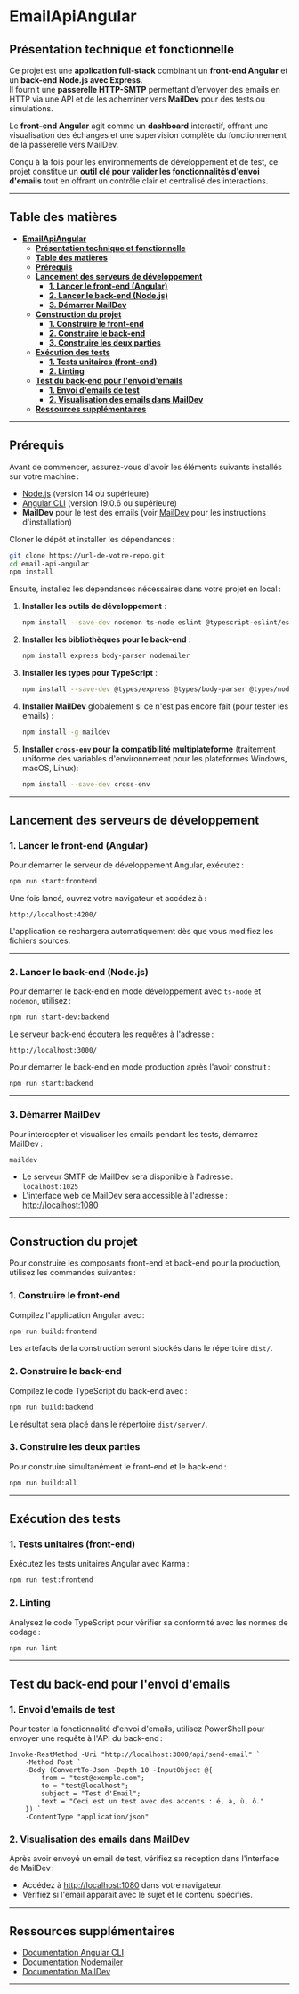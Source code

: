 # **EmailApiAngular**

## **Présentation technique et fonctionnelle**

Ce projet est une **application full-stack** combinant un **front-end Angular** et un **back-end Node.js avec Express**.  
Il fournit une **passerelle HTTP-SMTP** permettant d'envoyer des emails en HTTP via une API et de les acheminer vers **MailDev** pour des tests ou simulations.  

Le **front-end Angular** agit comme un **dashboard** interactif, offrant une visualisation des échanges et une supervision complète du fonctionnement de la passerelle vers MailDev.  

Conçu à la fois pour les environnements de développement et de test, ce projet constitue un **outil clé pour valider les fonctionnalités d'envoi d'emails** tout en offrant un contrôle clair et centralisé des interactions.

---

## **Table des matières**

- [**EmailApiAngular**](#emailapiangular)
  - [**Présentation technique et fonctionnelle**](#présentation-technique-et-fonctionnelle)
  - [**Table des matières**](#table-des-matières)
  - [**Prérequis**](#prérequis)
  - [**Lancement des serveurs de développement**](#lancement-des-serveurs-de-développement)
    - [**1. Lancer le front-end (Angular)**](#1-lancer-le-front-end-angular)
    - [**2. Lancer le back-end (Node.js)**](#2-lancer-le-back-end-nodejs)
    - [**3. Démarrer MailDev**](#3-démarrer-maildev)
  - [**Construction du projet**](#construction-du-projet)
    - [**1. Construire le front-end**](#1-construire-le-front-end)
    - [**2. Construire le back-end**](#2-construire-le-back-end)
    - [**3. Construire les deux parties**](#3-construire-les-deux-parties)
  - [**Exécution des tests**](#exécution-des-tests)
    - [**1. Tests unitaires (front-end)**](#1-tests-unitaires-front-end)
    - [**2. Linting**](#2-linting)
  - [**Test du back-end pour l'envoi d'emails**](#test-du-back-end-pour-lenvoi-demails)
    - [**1. Envoi d'emails de test**](#1-envoi-demails-de-test)
    - [**2. Visualisation des emails dans MailDev**](#2-visualisation-des-emails-dans-maildev)
  - [**Ressources supplémentaires**](#ressources-supplémentaires)

---

## **Prérequis**

Avant de commencer, assurez-vous d'avoir les éléments suivants installés sur votre machine :

- [Node.js](https://nodejs.org/) (version 14 ou supérieure)
- [Angular CLI](https://angular.dev/cli) (version 19.0.6 ou supérieure)
- **MailDev** pour le test des emails (voir [MailDev](https://github.com/maildev/maildev) pour les instructions d'installation)

Cloner le dépôt et installer les dépendances :

```bash
git clone https://url-de-votre-repo.git
cd email-api-angular
npm install
```

Ensuite, installez les dépendances nécessaires dans votre projet en local :

1. **Installer les outils de développement** :

   ```bash
   npm install --save-dev nodemon ts-node eslint @typescript-eslint/eslint-plugin @typescript-eslint/parser
   ```

2. **Installer les bibliothèques pour le back-end** :

   ```bash
   npm install express body-parser nodemailer
   ```

3. **Installer les types pour TypeScript** :

   ```bash
   npm install --save-dev @types/express @types/body-parser @types/nodemailer @types/node typescript
   ```

4. **Installer MailDev** globalement si ce n'est pas encore fait (pour tester les emails) :

   ```bash
   npm install -g maildev
   ```

5. **Installer `cross-env` pour la compatibilité multiplateforme** (traitement uniforme des variables d'environnement pour les plateformes Windows, macOS, Linux):

   ```bash
   npm install --save-dev cross-env
   ```

---

## **Lancement des serveurs de développement**

### **1. Lancer le front-end (Angular)**

Pour démarrer le serveur de développement Angular, exécutez :

```bash
npm run start:frontend
```

Une fois lancé, ouvrez votre navigateur et accédez à :

```url
http://localhost:4200/
```

L'application se rechargera automatiquement dès que vous modifiez les fichiers sources.

---

### **2. Lancer le back-end (Node.js)**

Pour démarrer le back-end en mode développement avec `ts-node` et `nodemon`, utilisez :

```bash
npm run start-dev:backend
```

Le serveur back-end écoutera les requêtes à l'adresse :

```url
http://localhost:3000/
```

Pour démarrer le back-end en mode production après l'avoir construit :

```bash
npm run start:backend
```

---

### **3. Démarrer MailDev**

Pour intercepter et visualiser les emails pendant les tests, démarrez MailDev :

```bash
maildev
```

- Le serveur SMTP de MailDev sera disponible à l'adresse : `localhost:1025`
- L'interface web de MailDev sera accessible à l'adresse : [http://localhost:1080](http://localhost:1080)

---

## **Construction du projet**

Pour construire les composants front-end et back-end pour la production, utilisez les commandes suivantes :

### **1. Construire le front-end**

Compilez l'application Angular avec :

```bash
npm run build:frontend
```

Les artefacts de la construction seront stockés dans le répertoire `dist/`.

### **2. Construire le back-end**

Compilez le code TypeScript du back-end avec :

```bash
npm run build:backend
```

Le résultat sera placé dans le répertoire `dist/server/`.

### **3. Construire les deux parties**

Pour construire simultanément le front-end et le back-end :

```bash
npm run build:all
```

---

## **Exécution des tests**

### **1. Tests unitaires (front-end)**

Exécutez les tests unitaires Angular avec Karma :

```bash
npm run test:frontend
```

### **2. Linting**

Analysez le code TypeScript pour vérifier sa conformité avec les normes de codage :

```bash
npm run lint
```

---

## **Test du back-end pour l'envoi d'emails**

### **1. Envoi d'emails de test**

Pour tester la fonctionnalité d'envoi d'emails, utilisez PowerShell pour envoyer une requête à l'API du back-end :

```pwsh
Invoke-RestMethod -Uri "http://localhost:3000/api/send-email" `
    -Method Post `
    -Body (ConvertTo-Json -Depth 10 -InputObject @{
        from = "test@exemple.com";
        to = "test@localhost";
        subject = "Test d'Email";
        text = "Ceci est un test avec des accents : é, à, ù, ô."
    }) `
    -ContentType "application/json"
```

### **2. Visualisation des emails dans MailDev**

Après avoir envoyé un email de test, vérifiez sa réception dans l'interface de MailDev :

- Accédez à [http://localhost:1080](http://localhost:1080) dans votre navigateur.
- Vérifiez si l'email apparaît avec le sujet et le contenu spécifiés.

---

## **Ressources supplémentaires**

- [Documentation Angular CLI](https://angular.dev/tools/cli)
- [Documentation Nodemailer](https://nodemailer.com/about/)
- [Documentation MailDev](https://github.com/maildev/maildev)

---
